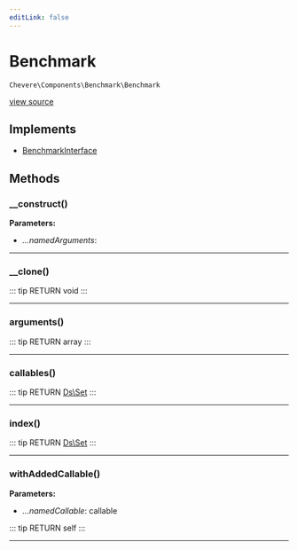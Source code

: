 ```yaml
---
editLink: false
---
```


# Benchmark

`Chevere\Components\Benchmark\Benchmark`

[view source](https://github.com/chevere/chevere/blob/master/src/Chevere/Components/Benchmark/Benchmark.php)

## Implements

- [BenchmarkInterface](../../Interfaces/Benchmark/BenchmarkInterface.md)

## Methods

### __construct()

**Parameters:**

- *...namedArguments*: 

---

### __clone()

::: tip RETURN
void
:::

---

### arguments()

::: tip RETURN
array
:::

---

### callables()

::: tip RETURN
[Ds\Set](https://www.php.net/manual/class.ds\set)
:::

---

### index()

::: tip RETURN
[Ds\Set](https://www.php.net/manual/class.ds\set)
:::

---

### withAddedCallable()

**Parameters:**

- *...namedCallable*: callable

::: tip RETURN
self
:::

---
